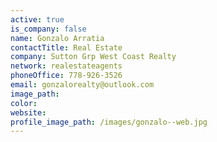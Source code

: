 ```yaml
---
active: true
is_company: false
name: Gonzalo Arratia
contactTitle: Real Estate
company: Sutton Grp West Coast Realty
network: realestateagents
phoneOffice: 778-926-3526
email: gonzalorealty@outlook.com
image_path:
color:
website:
profile_image_path: /images/gonzalo--web.jpg
---
```



